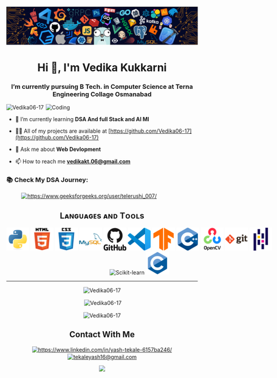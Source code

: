 ![MasterHead](https://github.com/rushikesh5035/rushikesh5035/blob/main/Profile%20Cover.png?raw=true)
<h1 align="center">Hi 👋, I'm Vedika Kukkarni </h1>
<h3 align="center">I’m currently pursuing B Tech. in Computer Science at Terna Engineering Collage Osmanabad</h3>
<img align="right" alt="Coding" width="400" src="https://user-images.githubusercontent.com/74038190/212750155-3ceddfbd-19d3-40a3-87af-8d329c8323c4.gif">

<p align="left"> <img src="https://komarev.com/ghpvc/?username=Vedika06-17&label=Profile%20views&color=0e75b6&style=flat" alt="Vedika06-17" /> </p>

- 🌱 I’m currently learning **DSA And full Stack and AI Ml**

- 👨‍💻 All of my projects are available at [https://github.com/Vedika06-17](https://github.com/Vedika06-17)

- 💬 Ask me about **Web Devlopment**

- 📫 How to reach me **vedikakt.06@gmail.com**


<h3 align="left">📚 Check My DSA Journey:</h3>
<p align="left"> &nbsp;&nbsp;&nbsp;&nbsp;&nbsp;&nbsp;&nbsp;&nbsp;&nbsp;
<a href="https://auth.geeksforgeeks.org/user/https://www.geeksforgeeks.org/user/telerushi_007/" target="blank"><img align="center" src="https://raw.githubusercontent.com/rahuldkjain/github-profile-readme-generator/master/src/images/icons/Social/geeks-for-geeks.svg" alt="https://www.geeksforgeeks.org/user/telerushi_007/" height="30" width="40" /></a>
</p>   
<!--Languages and Tools Section-->       
<h2 align="center">Lᴀɴɢᴜᴀɢᴇs ᴀɴᴅ Tᴏᴏʟs</h2> 
<p align="center" style="width: 700px;">
  <img src="https://raw.githubusercontent.com/devicons/devicon/master/icons/python/python-original.svg" alt="Python" width="60" height="60"/>
  <img src="https://raw.githubusercontent.com/devicons/devicon/master/icons/html5/html5-original-wordmark.svg" alt="HTML" width="60" height="60"/>
  <img src="https://raw.githubusercontent.com/devicons/devicon/master/icons/css3/css3-original-wordmark.svg" alt="CSS" width="60" height="60"/>
  <img src="https://raw.githubusercontent.com/devicons/devicon/master/icons/mysql/mysql-original-wordmark.svg" alt="MySQL" width="60" height="60"/>
  <img src="https://raw.githubusercontent.com/devicons/devicon/master/icons/github/github-original-wordmark.svg" alt="GitHub" width="60" height="60"/>
  <img src="https://raw.githubusercontent.com/devicons/devicon/master/icons/vscode/vscode-original.svg" alt="VSCode" width="60" height="60"/>
  <img src="https://raw.githubusercontent.com/devicons/devicon/master/icons/tensorflow/tensorflow-original.svg" alt="TensorFlow" width="60" height="60"/>
  <img src="https://raw.githubusercontent.com/devicons/devicon/master/icons/cplusplus/cplusplus-original.svg" alt="C++" width="60" height="60"/>
  <img src="https://raw.githubusercontent.com/devicons/devicon/master/icons/opencv/opencv-original-wordmark.svg" alt="OpenCV" width="60" height="60"/>
  <img src="https://raw.githubusercontent.com/devicons/devicon/master/icons/git/git-original-wordmark.svg" alt="Git" width="60" height="60"/>
  <img src="https://raw.githubusercontent.com/devicons/devicon/master/icons/pandas/pandas-original.svg" alt="Pandas" width="60" height="60"/>
  <img src="https://upload.wikimedia.org/wikipedia/commons/0/05/Scikit_learn_logo_small.svg" alt="Scikit-learn" width="60" height="60"/>
  <img src="https://raw.githubusercontent.com/devicons/devicon/master/icons/c/c-original.svg" alt="C" width="60" height="60"/>
</p>
<!--Start Intro-->               
<!-- <h2 align="center">Pʀᴏᴊᴇᴄᴛs</h2> 
<p align="center">

</p>
<br /> -->  

---
<div align="center">
  <p><img align="center" src="https://github-readme-stats.vercel.app/api/top-langs?username=Vedika06-17&show_icons=true&locale=en&layout=compact" alt="Vedika06-17" /></p>
 <p>&nbsp;<img align="center" src="https://github-readme-stats.vercel.app/api?username=Vedika06-17&show_icons=true&locale=en" alt="Vedika06-17" /></p>
  <p><img align="center" src="https://github-readme-streak-stats.herokuapp.com/?user=Vedika06-17&" alt="Vedika06-17" /></p>
</div>

<!--Contact Section--> 
<h2 align="center">Contact With  Me</h2>
<div align="center">
<a href="https://www.linkedin.com/in/vedika-kulkarni-2807ab260?utm_source=share&utm_campaign=share_via&utm_content=profile&utm_medium=android_app" target="blank"><img align="center" src="https://raw.githubusercontent.com/rahuldkjain/github-profile-readme-generator/master/src/images/icons/Social/linked-in-alt.svg" alt="https://www.linkedin.com/in/yash-tekale-6157ba246/" height="30" width="40" /></a>
<a href="mailto:vedikakt.06@gmail.com" target="_blank">
  <img align="center" src="https://i.pinimg.com/736x/a1/d1/4b/a1d14ba7881740c8c3e428a75132a2ae.jpg" alt="tekaleyash16@gmail.com" height="30" width="40" />
</a>
<!--Footer--> 
<p align="center">
  <img src="https://capsule-render.vercel.app/api?type=waving&color=gradient&height=65&section=footer"/>
</p>
